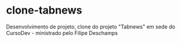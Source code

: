 # clone-tabnews
Desenvolvimento de projeto, clone do projeto "Tabnews" em sede do CursoDev - ministrado pelo Filipe Deschamps
